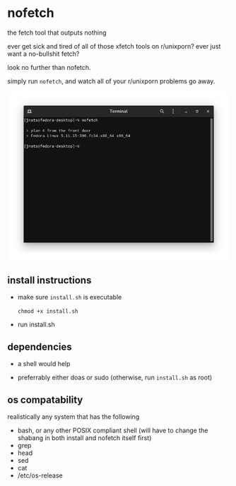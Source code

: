 # nofetch
the fetch tool that outputs nothing

ever get sick and tired of all of those xfetch tools on r/unixporn?
ever just want a no-bullshit fetch?

look no further than nofetch.

simply run `nofetch`, and watch all of your r/unixporn problems go away.

![](screenshot.png)

## install instructions

- make sure `install.sh` is executable

  `chmod +x install.sh`

- run install.sh

## dependencies

- a shell would help

- preferrably either doas or sudo (otherwise, run `install.sh` as root)

## os compatability

realistically any system that has the following

- bash, or any other POSIX compliant shell (will have to change the shabang in both install and nofetch itself first)
- grep
- head
- sed
- cat
- /etc/os-release
